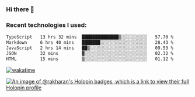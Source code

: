### Hi there 👋

### Recent technologies I used:
<!--START_SECTION:waka-->

```txt
TypeScript   13 hrs 32 mins  ██████████████▒░░░░░░░░░░   57.70 %
Markdown     6 hrs 40 mins   ███████░░░░░░░░░░░░░░░░░░   28.43 %
JavaScript   2 hrs 14 mins   ██▒░░░░░░░░░░░░░░░░░░░░░░   09.53 %
JSON         32 mins         ▓░░░░░░░░░░░░░░░░░░░░░░░░   02.32 %
HTML         15 mins         ▒░░░░░░░░░░░░░░░░░░░░░░░░   01.12 %
```

<!--END_SECTION:waka-->
[![wakatime](https://wakatime.com/badge/user/fe50d444-0cee-4d14-a0b3-b9e8509eb4d0.svg)](https://wakatime.com/@fe50d444-0cee-4d14-a0b3-b9e8509eb4d0)

[![An image of @rakharan's Holopin badges, which is a link to view their full Holopin profile](https://holopin.me/rakharan)](https://holopin.io/@rakharan)

